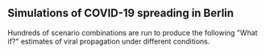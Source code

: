 ## Simulations of COVID-19 spreading in Berlin

Hundreds of scenario combinations are run to produce the following "What if?" estimates of viral propagation under different conditions.
